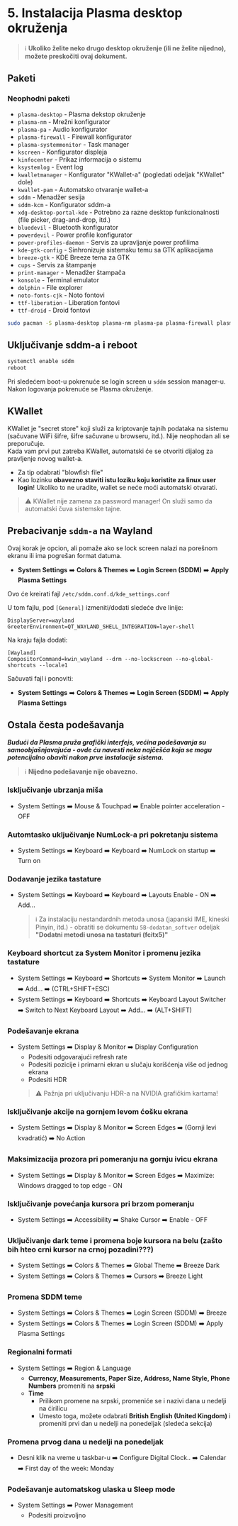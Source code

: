 # 5. Instalacija Plasma desktop okruženja
> ℹ️ **Ukoliko želite neko drugo desktop okruženje (ili ne želite nijedno), možete preskočiti ovaj dokument.**

## Paketi
### Neophodni paketi

- `plasma-desktop` - Plasma dekstop okruženje
- `plasma-nm` - Mrežni konfigurator
- `plasma-pa` - Audio konfigurator
- `plasma-firewall` - Firewall konfigurator
- `plasma-systemmonitor` - Task manager
- `kscreen` - Konfigurator displeja
- `kinfocenter` - Prikaz informacija o sistemu
- `ksystemlog` - Event log
- `kwalletmanager` - Konfigurator "KWallet-a" (pogledati odeljak "KWallet" dole)
- `kwallet-pam` - Automatsko otvaranje wallet-a
- `sddm` - Menadžer sesija
- `sddm-kcm` - Konfigurator sddm-a
- `xdg-desktop-portal-kde` - Potrebno za razne desktop funkcionalnosti (file picker, drag-and-drop, itd.)
- `bluedevil` - Bluetooth konfigurator
- `powerdevil` - Power profile konfigurator
- `power-profiles-daemon` - Servis za upravljanje power profilima
- `kde-gtk-config` - Sinhronizuje sistemsku temu sa GTK aplikacijama
- `breeze-gtk` - KDE Breeze tema za GTK
- `cups` - Servis za štampanje
- `print-manager` - Menadžer štampača
- `konsole` - Terminal emulator
- `dolphin` - File explorer
- `noto-fonts-cjk` - Noto fontovi
- `ttf-liberation` - Liberation fontovi
- `ttf-droid` - Droid fontovi

```sh
sudo pacman -S plasma-desktop plasma-nm plasma-pa plasma-firewall plasma-systemmonitor kscreen kinfocenter ksystemlog kwalletmanager sddm sddm-kcm xdg-desktop-portal-kde bluedevil powerdevil power-profiles-daemon kde-gtk-config breeze-gtk cups print-manager konsole dolphin noto-fonts-cjk ttf-liberation ttf-droid
```

## Uključivanje sddm-a i reboot
```sh
systemctl enable sddm
reboot
```

Pri sledećem boot-u pokrenuće se login screen u `sddm` session manager-u.  
Nakon logovanja pokrenuće se Plasma okruženje.

## KWallet
KWallet je "secret store" koji služi za kriptovanje tajnih podataka na sistemu (sačuvane WiFi šifre, šifre sačuvane u browseru, itd.). Nije neophodan ali se preporučuje.  
Kada vam prvi put zatreba KWallet, automatski će se otvoriti dijalog za pravljenje novog wallet-a.  

- Za tip odabrati "blowfish file"
- Kao lozinku **obavezno staviti istu loziku koju koristite za linux user login**! Ukoliko to ne uradite, wallet se neće moći automatski otvarati.

> ⚠️ KWallet nije zamena za password manager! On služi samo da automatski čuva sistemske tajne. 

## Prebacivanje `sddm-a` na Wayland
Ovaj korak je opcion, ali pomaže ako se lock screen nalazi na porešnom ekranu ili ima pogrešan format datuma.

- **System Settings** ➡️ **Colors & Themes** ➡️ **Login Screen (SDDM)** ➡️ **Apply Plasma Settings**

Ovo će kreirati fajl `/etc/sddm.conf.d/kde_settings.conf`

U tom fajlu, pod `[General]` izmeniti/dodati sledeće dve linije:
```
DisplayServer=wayland
GreeterEnvironment=QT_WAYLAND_SHELL_INTEGRATION=layer-shell
```

Na kraju fajla dodati:

```
[Wayland]
CompositorCommand=kwin_wayland --drm --no-lockscreen --no-global-shortcuts --locale1
```

Sačuvati fajl i ponoviti:
- **System Settings** ➡️ **Colors & Themes** ➡️ **Login Screen (SDDM)** ➡️ **Apply Plasma Settings**


## Ostala česta podešavanja
***Budući da Plasma pruža grafički interfejs, većina podešavanja su samoobjašnjavajuća - ovde ću navesti neka najčešća koja se mogu potencijalno obaviti nakon prve instalacije sistema.*** 

> ℹ️ **Nijedno podešavanje nije obavezno.**

### Isključivanje ubrzanja miša
- System Settings ➡️ Mouse & Touchpad ➡️ Enable pointer acceleration - OFF

### Automtasko uključivanje NumLock-a pri pokretanju sistema
- System Settings ➡️ Keyboard ➡️ Keyboard ➡️ NumLock on startup ➡️ Turn on

### Dodavanje jezika tastature
- System Settings ➡️ Keyboard ➡️ Keyboard ➡️ Layouts Enable - ON ➡️ Add...
    > ℹ️ Za instalaciju nestandardnih metoda unosa (japanski IME, kineski Pinyin, itd.) - obratiti se dokumentu `5B-dodatan_softver` odeljak **"Dodatni metodi unosa na tastaturi (fcitx5)"**

### Keyboard shortcut za System Monitor i promenu jezika tastature
- System Settings ➡️ Keyboard ➡️ Shortcuts ➡️ System Monitor ➡️ Launch ➡️ Add... ➡️ (CTRL+SHIFT+ESC) 
- System Settings ➡️ Keyboard ➡️ Shortcuts ➡️ Keyboard Layout Switcher ➡️ Switch to Next Keyboard Layout ➡️ Add... ➡️ (ALT+SHIFT)

### Podešavanje ekrana
- System Settings ➡️ Display & Monitor ➡️ Display Configuration 
    - Podesiti odgovarajući refresh rate
    - Podesiti pozicije i primarni ekran u slučaju korišćenja više od jednog ekrana
    - Podesiti HDR
    > ⚠️ Pažnja pri uključivanju HDR-a na NVIDIA grafičkim kartama!

### Isključivanje akcije na gornjem levom ćošku ekrana
- System Settings ➡️ Display & Monitor ➡️ Screen Edges ➡️ (Gornji levi kvadratić) ➡️ No Action

### Maksimizacija prozora pri pomeranju na gornju ivicu ekrana
- System Settings ➡️ Display & Monitor ➡️ Screen Edges ➡️ Maximize: Windows dragged to top edge - ON

### Isključivanje povećanja kursora pri brzom pomeranju
- System Settings ➡️ Accessibility ➡️ Shake Cursor ➡️ Enable - OFF

### Uključivanje dark teme i promena boje kursora na belu (zašto bih hteo crni kursor na crnoj pozadini???)
- System Settings ➡️ Colors & Themes ➡️ Global Theme ➡️ Breeze Dark
- System Settings ➡️ Colors & Themes ➡️ Cursors ➡️ Breeze Light

### Promena SDDM teme
- System Settings ➡️ Colors & Themes ➡️ Login Screen (SDDM) ➡️ Breeze
- System Settings ➡️ Colors & Themes ➡️ Login Screen (SDDM) ➡️ Apply Plasma Settings

### Regionalni formati
- System Settings ➡️ Region & Language
    - **Currency, Measurements, Paper Size, Address, Name Style, Phone Numbers** promeniti na **srpski**
    - **Time**
        - Prilikom promene na srpski, promeniće se i nazivi dana u nedelji na ćirilicu
        - Umesto toga, možete odabrati **British English (United Kingdom)** i promeniti prvi dan u nedelji na ponedeljak (sledeća sekcija)

### Promena prvog dana u nedelji na ponedeljak
- Desni klik na vreme u taskbar-u ➡️ Configure Digital Clock.. ➡️ Calendar ➡️ First day of the week: Monday

### Podešavanje automatskog ulaska u Sleep mode
- System Settings ➡️ Power Management
    - Podesiti proizvoljno
